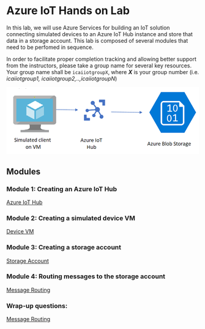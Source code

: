 # Azure IoT Hands on Lab
In this lab, we  will use Azure Services for building an IoT solution connecting simulated devices to an Azure IoT Hub instance and store that data in a storage account.
This lab is composed of several modules that need to be perfomed in sequence.

In order to facilitate proper completion tracking and allowing better support from the instructors, please take a group name for several key resources. Your group name shall be `icaiiotgroupX`, where ***X*** is your group number (i.e. *icaiiotgroup1, icaiiotgroup2,..,icaiiotgroupN*)

![Lab diagram](images/Lab.png "Header Image")

## Modules

### Module 1: Creating an Azure IoT Hub
[Azure IoT Hub](iothub/README.md)

### Module 2: Creating a simulated device VM
[Device VM](device/README.md)

### Module 3: Creating a storage account
[Storage Account](storage/README.md)

### Module 4: Routing messages to the storage account
[Message Routing](routing/README.md)

### Wrap-up questions: 
[Message Routing](questions/README.md)
